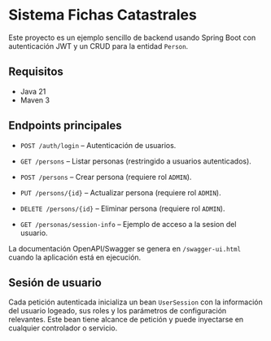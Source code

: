 # Sistema Fichas Catastrales

Este proyecto es un ejemplo sencillo de backend usando Spring Boot con autenticación JWT y un CRUD para la entidad `Person`.

## Requisitos
- Java 21
- Maven 3

## Endpoints principales
- `POST /auth/login` – Autenticación de usuarios.
- `GET /persons` – Listar personas (restringido a usuarios autenticados).
- `POST /persons` – Crear persona (requiere rol `ADMIN`).
- `PUT /persons/{id}` – Actualizar persona (requiere rol `ADMIN`).
- `DELETE /persons/{id}` – Eliminar persona (requiere rol `ADMIN`).

- `GET /personas/session-info` – Ejemplo de acceso a la sesion del usuario.

La documentación OpenAPI/Swagger se genera en `/swagger-ui.html` cuando la aplicación está en ejecución.

## Sesión de usuario

Cada petición autenticada inicializa un bean `UserSession` con la información del
usuario logeado, sus roles y los parámetros de configuración relevantes. Este
bean tiene alcance de petición y puede inyectarse en cualquier controlador o
servicio.
